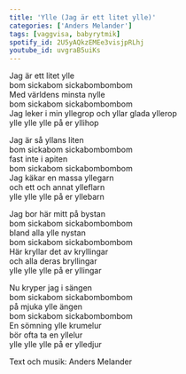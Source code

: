 ```yaml
---
title: 'Ylle (Jag är ett litet ylle)'
categories: ['Anders Melander']
tags: [vaggvisa, babyrytmik]
spotify_id: 2U5yAQkzEMEe3visjpRLhj
youtube_id: uvgraB5uiKs
---
```


Jag är ett litet ylle  
bom sickabom sickabombombom  
Med världens minsta nylle  
bom sickabom sickabombombom  
Jag leker i min yllegrop och yllar glada yllerop  
ylle ylle ylle på er yllihop

Jag är så yllans liten  
bom sickabom sickabombombom  
fast inte i apiten  
bom sickabom sickabombombom  
Jag käkar en massa yllegarn  
och ett och annat ylleflarn  
ylle ylle ylle på er yllebarn

Jag bor här mitt på bystan  
bom sickabom sickabombombom  
bland alla ylle nystan  
bom sickabom sickabombombom  
Här kryllar det av kryllingar  
och alla deras bryllingar  
ylle ylle ylle på er yllingar

Nu kryper jag i sängen  
bom sickabom sickabombombom  
på mjuka ylle ängen  
bom sickabom sickabombombom  
En sömning ylle krumelur  
bör ofta ta en yllelur  
ylle ylle ylle på er ylledjur


Text och musik: Anders Melander
